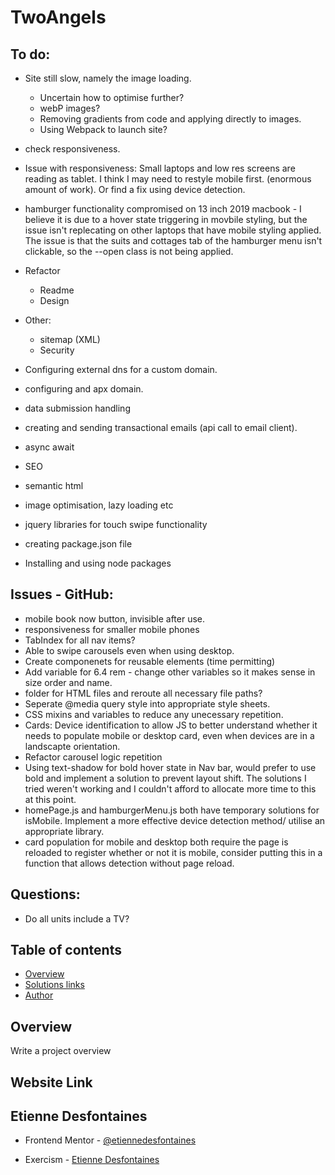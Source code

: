 # TwoAngels

## To do:

- Site still slow, namely the image loading.

  - Uncertain how to optimise further?
  - webP images?
  - Removing gradients from code and applying directly to images.
  - Using Webpack to launch site?

- check responsiveness.
- Issue with responsiveness: Small laptops and low res screens are reading as tablet.
  I think I may need to restyle mobile first. (enormous amount of work).
  Or find a fix using device detection.
- hamburger functionality compromised on 13 inch 2019 macbook - I believe it is due to a hover state triggering in movbile styling, but the issue isn't replecating on other laptops that have mobile styling applied.
  The issue is that the suits and cottages tab of the hamburger menu isn't clickable, so the --open class is not being applied.

- Refactor

  - Readme
  - Design

- Other:

  - sitemap (XML)
  - Security

- Configuring external dns for a custom domain.
- configuring and apx domain.
- data submission handling
- creating and sending transactional emails (api call to email client).
- async await
- SEO
- semantic html
- image optimisation, lazy loading etc
- jquery libraries for touch swipe functionality
- creating package.json file
- Installing and using node packages

## Issues - GitHub:

- mobile book now button, invisible after use.
- responsiveness for smaller mobile phones
- TabIndex for all nav items?
- Able to swipe carousels even when using desktop.
- Create componenets for reusable elements (time permitting)
- Add variable for 6.4 rem - change other variables so it makes sense in size order and name.
- folder for HTML files and reroute all necessary file paths?
- Seperate @media query style into appropriate style sheets.
- CSS mixins and variables to reduce any unecessary repetition.
- Cards: Device identification to allow JS to better understand whether it needs to populate mobile or desktop card, even when devices are in a landscapte orientation.
- Refactor carousel logic repetition
- Using text-shadow for bold hover state in Nav bar, would prefer to use bold and implement a solution to prevent layout shift. The solutions I tried weren't working and I couldn't afford to allocate more time to this at this point.
- homePage.js and hamburgerMenu.js both have temporary solutions for isMobile. Implement a more effective device detection method/ utilise an appropriate library.
- card population for mobile and desktop both require the page is reloaded to register whether or not it is mobile, consider putting this in a function that allows detection without page reload.

## Questions:

- Do all units include a TV?

## Table of contents

- [Overview](#overview)
- [Solutions links](#links)
- [Author](#etienne-desfontaines)

## Overview

Write a project overview

## Website Link

## Etienne Desfontaines

- Frontend Mentor - [@etiennedesfontaines](https://www.frontendmentor.io/profile/etiennedesfontaines)

- Exercism - [Etienne Desfontaines](https://exercism.io/profiles/etiennedesfontaines)
